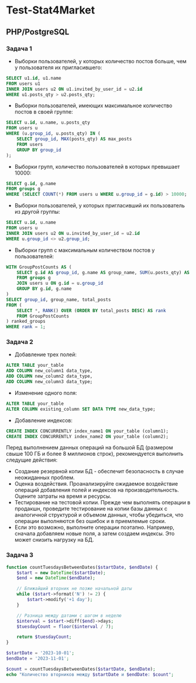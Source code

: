# Test-Stat4Market

## PHP/PostgreSQL
### Задача 1

- Выборки пользователей, у которых количество постов больше, чем у пользователя их пригласившего:
```sql
SELECT u1.id, u1.name
FROM users u1
INNER JOIN users u2 ON u1.invited_by_user_id = u2.id
WHERE u1.posts_qty > u2.posts_qty;
```
- Выборки пользователей, имеющих максимальное количество постов в своей группе:
```sql
SELECT u.id, u.name, u.posts_qty
FROM users u
WHERE (u.group_id, u.posts_qty) IN (
    SELECT group_id, MAX(posts_qty) AS max_posts
    FROM users
    GROUP BY group_id
);
```
- Выборки групп, количество пользователей в которых превышает 10000:
```sql
SELECT g.id, g.name
FROM groups g
WHERE (SELECT COUNT(*) FROM users u WHERE u.group_id = g.id) > 10000;
```
- Выборки пользователей, у которых пригласивший их пользователь из другой группы:
```sql
SELECT u.id, u.name
FROM users u
INNER JOIN users u2 ON u.invited_by_user_id = u2.id
WHERE u.group_id <> u2.group_id;
```
- Выборки групп с максимальным количеством постов у пользователей:
```sql
WITH GroupPostCounts AS (
    SELECT g.id AS group_id, g.name AS group_name, SUM(u.posts_qty) AS total_posts
    FROM groups g
    JOIN users u ON g.id = u.group_id
    GROUP BY g.id, g.name
)
SELECT group_id, group_name, total_posts
FROM (
    SELECT *, RANK() OVER (ORDER BY total_posts DESC) AS rank
    FROM GroupPostCounts
) ranked_groups
WHERE rank = 1;
```
### Задача 2
- Добавление трех полей:
```sql
ALTER TABLE your_table
ADD COLUMN new_column1 data_type,
ADD COLUMN new_column2 data_type,
ADD COLUMN new_column3 data_type;
```
- Изменение одного поля:
```sql
ALTER TABLE your_table
ALTER COLUMN existing_column SET DATA TYPE new_data_type;
```
- Добавление индексов:
```sql
CREATE INDEX CONCURRENTLY index_name1 ON your_table (column1);
CREATE INDEX CONCURRENTLY index_name2 ON your_table (column2);
```
Перед выполнением данных операций на большой БД (размером свыше 100 ГБ и более 8 миллионов строк), рекомендуется выполнить следущие действия:
- Создание резервной копии БД - обеспечит безопасность в случае неожиданных проблем.
- Оценка воздействия. Проанализируйте ожидаемое воздействие операций добавления полей и индексов на производительность. Оцените затраты на время и ресурсы.
- Тестирование на тестовой копии. Прежде чем выполнять операции в продакшн, проведите тестирование на копии базы данных с аналогичной структурой и объемом данных, чтобы убедиться, что операции выполняются без ошибок и в приемлемые сроки.
- Если это возможно, выполните операции поэтапно. Например, сначала добавляем новые поля, а затем создаем индексы. Это может снизить нагрузку на БД.
### Задача 3
```PHP
function countTuesdaysBetweenDates($startDate, $endDate) {
    $start = new DateTime($startDate);
    $end = new DateTime($endDate);

    // Ближайший вторник не позже начальной даты
    while ($start->format('N') != 2) {
        $start->modify('+1 day');
    }

    // Разница между датами с шагом в неделю
    $interval = $start->diff($end)->days;
    $tuesdayCount = floor($interval / 7);

    return $tuesdayCount;
}

$startDate = '2023-10-01';
$endDate = '2023-11-01';

$count = countTuesdaysBetweenDates($startDate, $endDate);
echo "Количество вторников между $startDate и $endDate: $count";
```